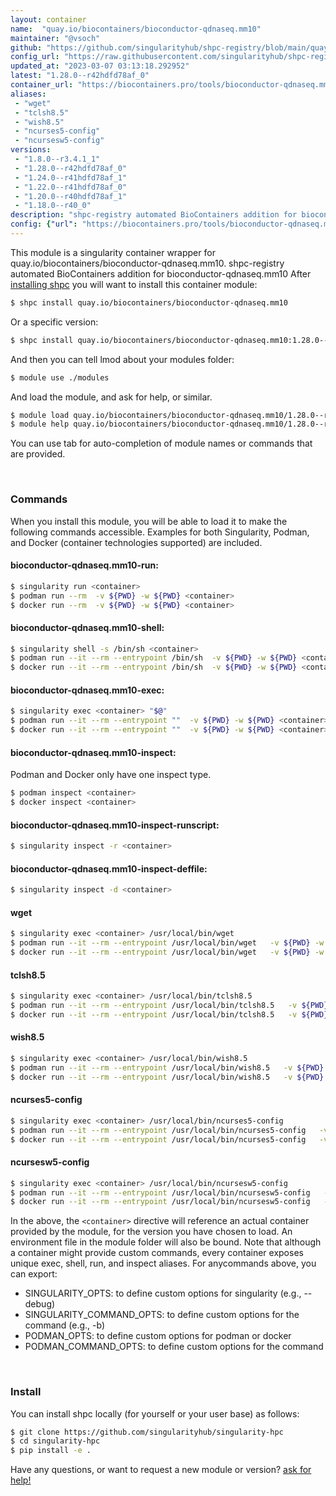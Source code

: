 ```yaml
---
layout: container
name:  "quay.io/biocontainers/bioconductor-qdnaseq.mm10"
maintainer: "@vsoch"
github: "https://github.com/singularityhub/shpc-registry/blob/main/quay.io/biocontainers/bioconductor-qdnaseq.mm10/container.yaml"
config_url: "https://raw.githubusercontent.com/singularityhub/shpc-registry/main/quay.io/biocontainers/bioconductor-qdnaseq.mm10/container.yaml"
updated_at: "2023-03-07 03:13:18.292952"
latest: "1.28.0--r42hdfd78af_0"
container_url: "https://biocontainers.pro/tools/bioconductor-qdnaseq.mm10"
aliases:
 - "wget"
 - "tclsh8.5"
 - "wish8.5"
 - "ncurses5-config"
 - "ncursesw5-config"
versions:
 - "1.8.0--r3.4.1_1"
 - "1.28.0--r42hdfd78af_0"
 - "1.24.0--r41hdfd78af_1"
 - "1.22.0--r41hdfd78af_0"
 - "1.20.0--r40hdfd78af_1"
 - "1.18.0--r40_0"
description: "shpc-registry automated BioContainers addition for bioconductor-qdnaseq.mm10"
config: {"url": "https://biocontainers.pro/tools/bioconductor-qdnaseq.mm10", "maintainer": "@vsoch", "description": "shpc-registry automated BioContainers addition for bioconductor-qdnaseq.mm10", "latest": {"1.28.0--r42hdfd78af_0": "sha256:e0593af5e2b4639b73424e72c698341d4e5848b9a3cfb75d99425c1ce00a7bdd"}, "tags": {"1.8.0--r3.4.1_1": "sha256:2319f74bf0c920e325209e96b8ec4af6ddb01ae8642d8ce07248251722d19de7", "1.28.0--r42hdfd78af_0": "sha256:e0593af5e2b4639b73424e72c698341d4e5848b9a3cfb75d99425c1ce00a7bdd", "1.24.0--r41hdfd78af_1": "sha256:dd7eb66a7b3572aa9be05b2b8391b661022fbc3916b5fe576da390e93e982712", "1.22.0--r41hdfd78af_0": "sha256:670d0cbfc21d36ad9be93f5054a1e92f20412f4561e600e9045d309df5c613f3", "1.20.0--r40hdfd78af_1": "sha256:904c8b25435ed233e00f382e371e99684a88e7d7e89e7d3f742824e5368bc04f", "1.18.0--r40_0": "sha256:44c75399d3dc415f6f0787a346a6bea803413465112780e7762ae09aaacb49dd"}, "docker": "quay.io/biocontainers/bioconductor-qdnaseq.mm10", "aliases": {"wget": "/usr/local/bin/wget", "tclsh8.5": "/usr/local/bin/tclsh8.5", "wish8.5": "/usr/local/bin/wish8.5", "ncurses5-config": "/usr/local/bin/ncurses5-config", "ncursesw5-config": "/usr/local/bin/ncursesw5-config"}}
---
```


This module is a singularity container wrapper for quay.io/biocontainers/bioconductor-qdnaseq.mm10.
shpc-registry automated BioContainers addition for bioconductor-qdnaseq.mm10
After [installing shpc](#install) you will want to install this container module:


```bash
$ shpc install quay.io/biocontainers/bioconductor-qdnaseq.mm10
```

Or a specific version:

```bash
$ shpc install quay.io/biocontainers/bioconductor-qdnaseq.mm10:1.28.0--r42hdfd78af_0
```

And then you can tell lmod about your modules folder:

```bash
$ module use ./modules
```

And load the module, and ask for help, or similar.

```bash
$ module load quay.io/biocontainers/bioconductor-qdnaseq.mm10/1.28.0--r42hdfd78af_0
$ module help quay.io/biocontainers/bioconductor-qdnaseq.mm10/1.28.0--r42hdfd78af_0
```

You can use tab for auto-completion of module names or commands that are provided.

<br>

### Commands

When you install this module, you will be able to load it to make the following commands accessible.
Examples for both Singularity, Podman, and Docker (container technologies supported) are included.

#### bioconductor-qdnaseq.mm10-run:

```bash
$ singularity run <container>
$ podman run --rm  -v ${PWD} -w ${PWD} <container>
$ docker run --rm  -v ${PWD} -w ${PWD} <container>
```

#### bioconductor-qdnaseq.mm10-shell:

```bash
$ singularity shell -s /bin/sh <container>
$ podman run --it --rm --entrypoint /bin/sh  -v ${PWD} -w ${PWD} <container>
$ docker run --it --rm --entrypoint /bin/sh  -v ${PWD} -w ${PWD} <container>
```

#### bioconductor-qdnaseq.mm10-exec:

```bash
$ singularity exec <container> "$@"
$ podman run --it --rm --entrypoint ""  -v ${PWD} -w ${PWD} <container> "$@"
$ docker run --it --rm --entrypoint ""  -v ${PWD} -w ${PWD} <container> "$@"
```

#### bioconductor-qdnaseq.mm10-inspect:

Podman and Docker only have one inspect type.

```bash
$ podman inspect <container>
$ docker inspect <container>
```

#### bioconductor-qdnaseq.mm10-inspect-runscript:

```bash
$ singularity inspect -r <container>
```

#### bioconductor-qdnaseq.mm10-inspect-deffile:

```bash
$ singularity inspect -d <container>
```


#### wget

```bash
$ singularity exec <container> /usr/local/bin/wget
$ podman run --it --rm --entrypoint /usr/local/bin/wget   -v ${PWD} -w ${PWD} <container> -c " $@"
$ docker run --it --rm --entrypoint /usr/local/bin/wget   -v ${PWD} -w ${PWD} <container> -c " $@"
```


#### tclsh8.5

```bash
$ singularity exec <container> /usr/local/bin/tclsh8.5
$ podman run --it --rm --entrypoint /usr/local/bin/tclsh8.5   -v ${PWD} -w ${PWD} <container> -c " $@"
$ docker run --it --rm --entrypoint /usr/local/bin/tclsh8.5   -v ${PWD} -w ${PWD} <container> -c " $@"
```


#### wish8.5

```bash
$ singularity exec <container> /usr/local/bin/wish8.5
$ podman run --it --rm --entrypoint /usr/local/bin/wish8.5   -v ${PWD} -w ${PWD} <container> -c " $@"
$ docker run --it --rm --entrypoint /usr/local/bin/wish8.5   -v ${PWD} -w ${PWD} <container> -c " $@"
```


#### ncurses5-config

```bash
$ singularity exec <container> /usr/local/bin/ncurses5-config
$ podman run --it --rm --entrypoint /usr/local/bin/ncurses5-config   -v ${PWD} -w ${PWD} <container> -c " $@"
$ docker run --it --rm --entrypoint /usr/local/bin/ncurses5-config   -v ${PWD} -w ${PWD} <container> -c " $@"
```


#### ncursesw5-config

```bash
$ singularity exec <container> /usr/local/bin/ncursesw5-config
$ podman run --it --rm --entrypoint /usr/local/bin/ncursesw5-config   -v ${PWD} -w ${PWD} <container> -c " $@"
$ docker run --it --rm --entrypoint /usr/local/bin/ncursesw5-config   -v ${PWD} -w ${PWD} <container> -c " $@"
```



In the above, the `<container>` directive will reference an actual container provided
by the module, for the version you have chosen to load. An environment file in the
module folder will also be bound. Note that although a container
might provide custom commands, every container exposes unique exec, shell, run, and
inspect aliases. For anycommands above, you can export:

 - SINGULARITY_OPTS: to define custom options for singularity (e.g., --debug)
 - SINGULARITY_COMMAND_OPTS: to define custom options for the command (e.g., -b)
 - PODMAN_OPTS: to define custom options for podman or docker
 - PODMAN_COMMAND_OPTS: to define custom options for the command

<br>

### Install

You can install shpc locally (for yourself or your user base) as follows:

```bash
$ git clone https://github.com/singularityhub/singularity-hpc
$ cd singularity-hpc
$ pip install -e .
```

Have any questions, or want to request a new module or version? [ask for help!](https://github.com/singularityhub/singularity-hpc/issues)